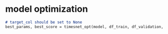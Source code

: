 # model optimization
```markdown
# target_col should be set to None
best_params, best_score = timesnet_opt(model, df_train, df_validation, target_col, learning_rate, num_epochs, batch_sizes, configs, criterion, scheduler_bool,trials)
```
